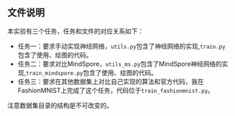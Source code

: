 ## 文件说明
本实验有三个任务，任务和文件的对应关系如下：
- 任务一：要求手动实现神经网络，`utils.py`包含了神经网络的实现,`train.py`包含了使用、绘图的代码。
- 任务二：要求对比MindSpore，`utils_ms.py`包含了MindSpore神经网络的实现,`train_mindspore.py`包含了使用、绘图的代码。
- 任务三：要求在其他数据集上对比自己实现的算法和官方代码，我在FashionMNIST上完成了这个任务，代码位于`train_fashionmnist.py`。

注意数据集目录的结构是不可改变的。